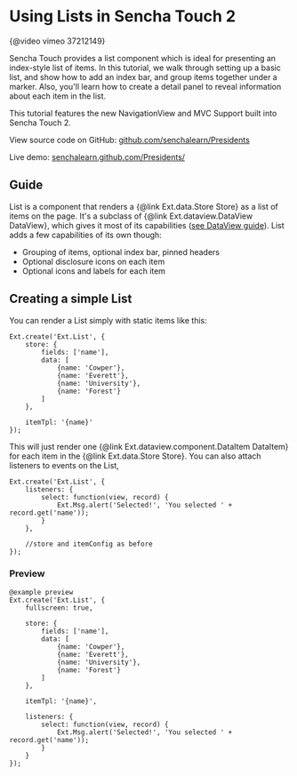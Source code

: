 # Using Lists in Sencha Touch 2

{@video vimeo 37212149}

Sencha Touch provides a list component which is ideal for presenting an index-style list of items. In this tutorial, we walk through setting up a basic list, and show how to add an index bar, and group items together under a marker. Also, you'll learn how to create a detail panel to reveal information about each item in the list.

This tutorial features the new NavigationView and MVC Support built into Sencha Touch 2.

View source code on GitHub: <a href="http://github.com/senchalearn/Presidents">github.com/senchalearn/Presidents</a>

Live demo: <a href="http://senchalearn.github.com/Presidents/">senchalearn.github.com/Presidents/</a>

## Guide

List is a component that renders a {@link Ext.data.Store Store} as a list of items on the page. It's a subclass of {@link Ext.dataview.DataView DataView}, which gives it most of its capabilities ([see DataView guide](#/guide/dataview)). List adds a few capabilities of its own though:

* Grouping of items, optional index bar, pinned headers
* Optional disclosure icons on each item
* Optional icons and labels for each item

## Creating a simple List

You can render a List simply with static items like this:

	Ext.create('Ext.List', {
		store: {
			fields: ['name'],
			data: [
				{name: 'Cowper'},
				{name: 'Everett'},
				{name: 'University'},
				{name: 'Forest'}
			]
		},

		itemTpl: '{name}'
	});

This will just render one {@link Ext.dataview.component.DataItem DataItem} for each item in the {@link Ext.data.Store Store}. You can also attach listeners to events on the List,

	Ext.create('Ext.List', {
		listeners: {
			select: function(view, record) {
				Ext.Msg.alert('Selected!', 'You selected ' + record.get('name'));
			}
		},

		//store and itemConfig as before
	});

### Preview

	@example preview
	Ext.create('Ext.List', {
		fullscreen: true,

		store: {
			fields: ['name'],
			data: [
				{name: 'Cowper'},
				{name: 'Everett'},
				{name: 'University'},
				{name: 'Forest'}
			]
		},

		itemTpl: '{name}',

		listeners: {
			select: function(view, record) {
				Ext.Msg.alert('Selected!', 'You selected ' + record.get('name'));
			}
		}
	});

















